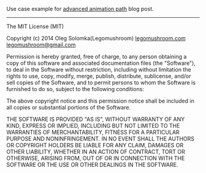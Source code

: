Use case example for [advanced animation path](http://blog.legomushroom.com/2014/03/defining-advanced-animation-path/)
blog post.

---------------------

The MIT License (MIT)

Copyright (c) 2014 Oleg Solomka(Legomushroom)
[legomushroom.com](http://legomushroom.com)
[legomushroom@gmail.com](mailto:legomushroom@gmail.com)

Permission is hereby granted, free of charge, to any person obtaining a copy
of this software and associated documentation files (the "Software"), to deal
in the Software without restriction, including without limitation the rights
to use, copy, modify, merge, publish, distribute, sublicense, and/or sell
copies of the Software, and to permit persons to whom the Software is
furnished to do so, subject to the following conditions:

The above copyright notice and this permission notice shall be included in
all copies or substantial portions of the Software.

THE SOFTWARE IS PROVIDED "AS IS", WITHOUT WARRANTY OF ANY KIND, EXPRESS OR
IMPLIED, INCLUDING BUT NOT LIMITED TO THE WARRANTIES OF MERCHANTABILITY,
FITNESS FOR A PARTICULAR PURPOSE AND NONINFRINGEMENT. IN NO EVENT SHALL THE
AUTHORS OR COPYRIGHT HOLDERS BE LIABLE FOR ANY CLAIM, DAMAGES OR OTHER
LIABILITY, WHETHER IN AN ACTION OF CONTRACT, TORT OR OTHERWISE, ARISING FROM,
OUT OF OR IN CONNECTION WITH THE SOFTWARE OR THE USE OR OTHER DEALINGS IN
THE SOFTWARE.

